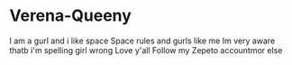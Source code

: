 # Verena-Queeny
I am a gurl and i like space
Space rules and gurls like me
Im very aware thatb i'm spelling girl wrong
Love y'all
Follow my Zepeto accountmor else
